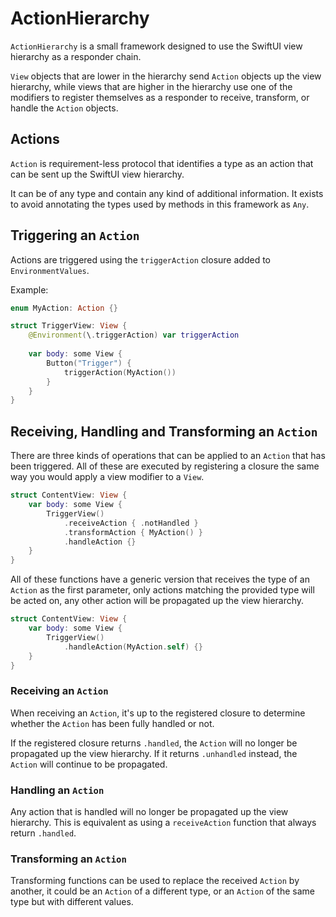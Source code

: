 # ActionHierarchy

`ActionHierarchy` is a small framework designed to use the SwiftUI view hierarchy as a responder chain.

`View` objects that are lower in the hierarchy send `Action` objects up the view hierarchy, while views that are higher in the hierarchy use one of the modifiers to register themselves as a responder to receive, transform, or handle the `Action` objects.

## Actions

`Action` is requirement-less protocol that identifies a type as an action that can be sent up the SwiftUI view hierarchy.

It can be of any type and contain any kind of additional information. It exists to avoid annotating the types used by methods in this framework as `Any`.

## Triggering an `Action`

Actions are triggered using the `triggerAction` closure added to `EnvironmentValues`.

Example:

```swift
enum MyAction: Action {}

struct TriggerView: View {
	@Environment(\.triggerAction) var triggerAction
	
	var body: some View {
		Button("Trigger") {
			triggerAction(MyAction())
		}
	}
}
```

## Receiving, Handling and Transforming an `Action`

There are three kinds of operations that can be applied to an `Action` that has been triggered. All of these are executed by registering a closure the same way you would apply a view modifier to a `View`.

```swift
struct ContentView: View {
	var body: some View {
		TriggerView()
			.receiveAction { .notHandled }
			.transformAction { MyAction() }
			.handleAction {}
	}
}
```

All of these functions have a generic version that receives the type of an `Action` as the first parameter, only actions matching the provided type will be acted on, any other action will be propagated up the view hierarchy.

```swift
struct ContentView: View {
	var body: some View {
		TriggerView()
			.handleAction(MyAction.self) {}
	}
}
```

### Receiving an `Action`

When receiving an `Action`, it's up to the registered closure to determine whether the `Action` has been fully handled or not.

If the registered closure returns `.handled`, the `Action` will no longer be propagated up the view hierarchy.
If it returns `.unhandled` instead, the `Action` will continue to be propagated.

### Handling an `Action`

Any action that is handled will no longer be propagated up the view hierarchy. This is equivalent as using a `receiveAction` function that always return `.handled`.

### Transforming an `Action`

Transforming functions can be used to replace the received `Action` by another, it could be an `Action` of a different type, or an `Action` of the same type but with different values.
